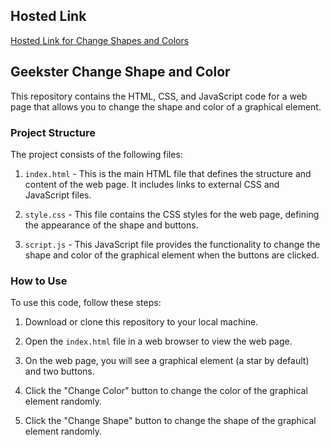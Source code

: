 ## Hosted Link
[Hosted Link for Change Shapes and Colors](https://karan9927.github.io/JavaScript/Change%20Shapes%20and%20Colors/)

## Geekster Change Shape and Color

This repository contains the HTML, CSS, and JavaScript code for a web page that allows you to change the shape and color of a graphical element.

### Project Structure

The project consists of the following files:

1. `index.html` - This is the main HTML file that defines the structure and content of the web page. It includes links to external CSS and JavaScript files.

2. `style.css` - This file contains the CSS styles for the web page, defining the appearance of the shape and buttons.

3. `script.js` - This JavaScript file provides the functionality to change the shape and color of the graphical element when the buttons are clicked.

### How to Use

To use this code, follow these steps:

1. Download or clone this repository to your local machine.

2. Open the `index.html` file in a web browser to view the web page.

3. On the web page, you will see a graphical element (a star by default) and two buttons.

4. Click the "Change Color" button to change the color of the graphical element randomly.

5. Click the "Change Shape" button to change the shape of the graphical element randomly.
